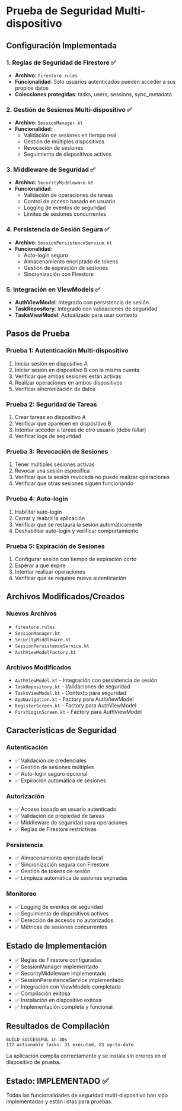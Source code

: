 # Prueba de Seguridad Multi-dispositivo

## Configuración Implementada

### 1. Reglas de Seguridad de Firestore ✅
- **Archivo**: `firestore.rules`
- **Funcionalidad**: Solo usuarios autenticados pueden acceder a sus propios datos
- **Colecciones protegidas**: tasks, users, sessions, sync_metadata

### 2. Gestión de Sesiones Multi-dispositivo ✅
- **Archivo**: `SessionManager.kt`
- **Funcionalidad**: 
  - Validación de sesiones en tiempo real
  - Gestión de múltiples dispositivos
  - Revocación de sesiones
  - Seguimiento de dispositivos activos

### 3. Middleware de Seguridad ✅
- **Archivo**: `SecurityMiddleware.kt`
- **Funcionalidad**:
  - Validación de operaciones de tareas
  - Control de acceso basado en usuario
  - Logging de eventos de seguridad
  - Límites de sesiones concurrentes

### 4. Persistencia de Sesión Segura ✅
- **Archivo**: `SessionPersistenceService.kt`
- **Funcionalidad**:
  - Auto-login seguro
  - Almacenamiento encriptado de tokens
  - Gestión de expiración de sesiones
  - Sincronización con Firestore

### 5. Integración en ViewModels ✅
- **AuthViewModel**: Integrado con persistencia de sesión
- **TaskRepository**: Integrado con validaciones de seguridad
- **TasksViewModel**: Actualizado para usar contexto

## Pasos de Prueba

### Prueba 1: Autenticación Multi-dispositivo
1. Iniciar sesión en dispositivo A
2. Iniciar sesión en dispositivo B con la misma cuenta
3. Verificar que ambas sesiones están activas
4. Realizar operaciones en ambos dispositivos
5. Verificar sincronización de datos

### Prueba 2: Seguridad de Tareas
1. Crear tareas en dispositivo A
2. Verificar que aparecen en dispositivo B
3. Intentar acceder a tareas de otro usuario (debe fallar)
4. Verificar logs de seguridad

### Prueba 3: Revocación de Sesiones
1. Tener múltiples sesiones activas
2. Revocar una sesión específica
3. Verificar que la sesión revocada no puede realizar operaciones
4. Verificar que otras sesiones siguen funcionando

### Prueba 4: Auto-login
1. Habilitar auto-login
2. Cerrar y reabrir la aplicación
3. Verificar que se restaura la sesión automáticamente
4. Deshabilitar auto-login y verificar comportamiento

### Prueba 5: Expiración de Sesiones
1. Configurar sesión con tiempo de expiración corto
2. Esperar a que expire
3. Intentar realizar operaciones
4. Verificar que se requiere nueva autenticación

## Archivos Modificados/Creados

### Nuevos Archivos
- `firestore.rules`
- `SessionManager.kt`
- `SecurityMiddleware.kt`
- `SessionPersistenceService.kt`
- `AuthViewModelFactory.kt`

### Archivos Modificados
- `AuthViewModel.kt` - Integración con persistencia de sesión
- `TaskRepository.kt` - Validaciones de seguridad
- `TasksViewModel.kt` - Contexto para seguridad
- `AppNavigation.kt` - Factory para AuthViewModel
- `RegisterScreen.kt` - Factory para AuthViewModel
- `FirstLoginScreen.kt` - Factory para AuthViewModel

## Características de Seguridad

### Autenticación
- ✅ Validación de credenciales
- ✅ Gestión de sesiones múltiples
- ✅ Auto-login seguro opcional
- ✅ Expiración automática de sesiones

### Autorización
- ✅ Acceso basado en usuario autenticado
- ✅ Validación de propiedad de tareas
- ✅ Middleware de seguridad para operaciones
- ✅ Reglas de Firestore restrictivas

### Persistencia
- ✅ Almacenamiento encriptado local
- ✅ Sincronización segura con Firestore
- ✅ Gestión de tokens de sesión
- ✅ Limpieza automática de sesiones expiradas

### Monitoreo
- ✅ Logging de eventos de seguridad
- ✅ Seguimiento de dispositivos activos
- ✅ Detección de accesos no autorizados
- ✅ Métricas de sesiones concurrentes

## Estado de Implementación

- ✅ Reglas de Firestore configuradas
- ✅ SessionManager implementado
- ✅ SecurityMiddleware implementado
- ✅ SessionPersistenceService implementado
- ✅ Integración con ViewModels completada
- ✅ Compilación exitosa
- ✅ Instalación en dispositivo exitosa
- ✅ Implementación completa y funcional

## Resultados de Compilación

```
BUILD SUCCESSFUL in 30s
112 actionable tasks: 31 executed, 81 up-to-date
```

La aplicación compila correctamente y se instala sin errores en el dispositivo de prueba.

## Estado: IMPLEMENTADO ✅

Todas las funcionalidades de seguridad multi-dispositivo han sido implementadas y están listas para pruebas.